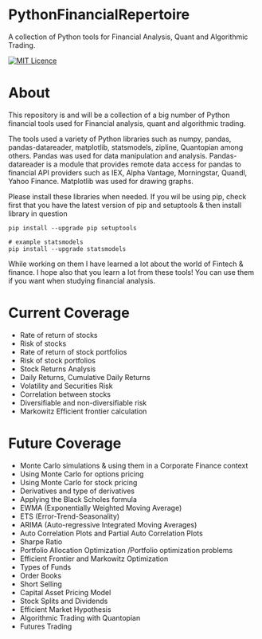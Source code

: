 # PythonFinancialRepertoire
A collection of Python tools for Financial Analysis, Quant and Algorithmic Trading.

[![MIT Licence](https://badges.frapsoft.com/os/mit/mit.png?v=103)](https://opensource.org/licenses/mit-license.php)
# About
This repository is and will be a collection of a big number of Python financial tools used for Financial analysis, quant and algorithmic trading.

The tools used a variety of Python libraries such as numpy, pandas, pandas-datareader, matplotlib, statsmodels, zipline, Quantopian among others. Pandas was used for data manipulation and analysis. Pandas-datareader is a module that provides remote data access for pandas to financial API providers such as IEX, Alpha Vantage, Morningstar, Quandl, Yahoo Finance. Matplotlib was used for drawing graphs.

Please install these libraries when needed. If you wil be using pip, check first that you have the latest version of pip and setuptools & then install library in question
```
pip install --upgrade pip setuptools

# example statsmodels
pip install --upgrade statsmodels
```

While working on them I have learned a lot about the world of Fintech & finance. I hope also that you learn a lot from these tools! You can use them if you want when studying financial analysis.

# Current Coverage
* Rate of return of stocks 
* Risk of stocks 
* Rate of return of stock portfolios
* Risk of stock portfolios 
* Stock Returns Analysis
* Daily Returns, Cumulative Daily Returns
* Volatility and Securities Risk
* Correlation between stocks
* Diversifiable and non-diversifiable risk
* Markowitz Efficient frontier calculation 

# Future Coverage
* Monte Carlo simulations & using them in a Corporate Finance context
* Using Monte Carlo for options pricing  
* Using Monte Carlo for stock pricing  
* Derivatives and type of derivatives  
* Applying the Black Scholes formula  
* EWMA (Exponentially Weighted Moving Average)
* ETS (Error-Trend-Seasonality)
* ARIMA (Auto-regressive Integrated Moving Averages)
* Auto Correlation Plots and Partial Auto Correlation Plots
* Sharpe Ratio
* Portfolio Allocation Optimization /Portfolio optimization problems
* Efficient Frontier and Markowitz Optimization
* Types of Funds
* Order Books
* Short Selling
* Capital Asset Pricing Model
* Stock Splits and Dividends
* Efficient Market Hypothesis
* Algorithmic Trading with Quantopian
* Futures Trading
